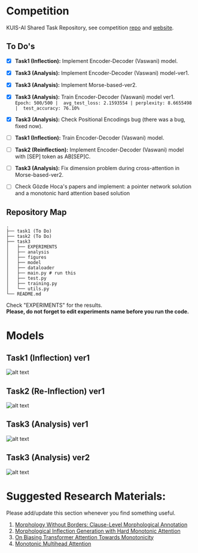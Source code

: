 # Competition
KUIS-AI Shared Task Repository, see competition [repo](https://sigtyp.github.io/st2022-mrl.html) and [website](https://sigtyp.github.io/st2022-mrl.html).

## To Do's
- [x] **Task1 (Inflection):** Implement Encoder-Decoder (Vaswani) model.
- [x] **Task3 (Analysis):** Implement Encoder-Decoder (Vaswani) model-ver1.
- [x] **Task3 (Analysis):** Implement Morse-based-ver2.
- [x] **Task3 (Analysis):** Train Encoder-Decoder (Vaswani) model ver1. <br/>
`Epoch: 500/500 |  avg_test_loss: 2.1593554 | perplexity: 8.6655498 |  test_accuracy: 76.10%` 
- [x] **Task3 (Analysis):** Check Positional Encodings bug (there was a bug, fixed now).
- [ ] **Task1 (Inflection):** Train Encoder-Decoder (Vaswani) model.
- [ ] **Task2 (Reinflection):** Implement Encoder-Decoder (Vaswani) model with [SEP] token as AB[SEP]C.
- [ ] **Task3 (Analysis):** Fix dimension problem during cross-attention in Morse-based-ver2.
- [ ] Check Gözde Hoca's papers and implement: a pointer network solution and a monotonic hard attention based solution


## Repository Map
```
.
├── task1 (To Do)
├── task2 (To Do)
├── task3
│   ├── EXPERIMENTS
│   ├── analysis
│   ├── figures
│   ├── model
│   ├── dataloader
│   ├── main.py # run this
│   ├── test.py
│   ├── training.py
│   └── utils.py
└── README.md
```

Check "EXPERIMENTS" for the results.<br/>
**Please, do not forget to edit experiments name before you run the code.**

# Models
## Task1 (Inflection) ver1
![alt text](https://github.com/ecacikgoz97/competation/blob/main/task3/figures/t1_ver1.png)

## Task2 (Re-Inflection) ver1
![alt text](https://github.com/ecacikgoz97/competation/blob/main/task3/figures/t2_ver1.png)

## Task3 (Analysis) ver1
![alt text](https://github.com/ecacikgoz97/competation/blob/main/task3/figures/t3_ver1.png)

## Task3 (Analysis) ver2
![alt text](https://github.com/ecacikgoz97/competation/blob/main/task3/figures/t3_ver2.png)

# Suggested Research Materials:
Please add/update this section whenever you find something useful.
1. [Morphology Without Borders: Clause-Level Morphological Annotation](https://arxiv.org/pdf/2202.12832.pdf)
2. [Morphological Inflection Generation with Hard Monotonic Attention](https://aclanthology.org/P17-1183.pdf)
3. [On Biasing Transformer Attention Towards Monotonicity](https://arxiv.org/pdf/2104.03945.pdf)
4. [Monotonic Multihead Attention](https://arxiv.org/pdf/1909.12406.pdf)

